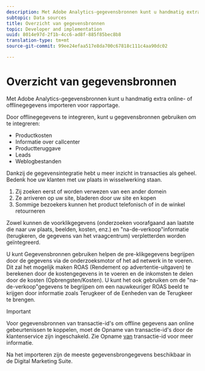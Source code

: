 ```yaml
---
description: Met Adobe Analytics-gegevensbronnen kunt u handmatig extra online- of offlinegegevens importeren voor rapportage.
subtopic: Data sources
title: Overzicht van gegevensbronnen
topic: Developer and implementation
uuid: 8014e97d-2f1b-4cc6-ad8f-885f85bec8b8
translation-type: tm+mt
source-git-commit: 99ee24efaa517e8da700c67818c111c4aa90dc02

---
```



# Overzicht van gegevensbronnen

Met Adobe Analytics-gegevensbronnen kunt u handmatig extra online- of offlinegegevens importeren voor rapportage.

Door offlinegegevens te integreren, kunt u gegevensbronnen gebruiken om te integreren:

* Productkosten
* Informatie over callcenter
* Productteruggave
* Leads
* Weblogbestanden

Dankzij de gegevensintegratie hebt u meer inzicht in transacties als geheel. Bedenk hoe uw klanten met uw plaats in wisselwerking staan.

1. Zij zoeken eerst of worden verwezen van een ander domein
1. Ze arriveren op uw site, bladeren door uw site en kopen
1. Sommige bezoekers kunnen het product telefonisch of in de winkel retourneren

Zowel kunnen de voorklikgegevens (onderzoeken voorafgaand aan laatste die naar uw plaats, beelden, kosten, enz.) en &quot;na-de-verkoop&quot;informatie (terugkeren, de gegevens van het vraagcentrum) verpletterden worden geïntegreerd.

U kunt Gegevensbronnen gebruiken helpen de pre-klikgegevens begrijpen door de gegevens via de onderzoeksmotor of het ad netwerk in te voeren. Dit zal het mogelijk maken ROAS (Rendement op advertentie-uitgaven) te berekenen door de kostengegevens in te voeren en de inkomsten te delen door de kosten (Opbrengsten/Kosten). U kunt het ook gebruiken om de &quot;na-de-verkoop&quot;gegevens te begrijpen om een nauwkeuriger ROAS beeld te krijgen door informatie zoals Terugkeer of de Eenheden van de Terugkeer te brengen.

>[!IMPORTANT]
>
>Voor gegevensbronnen van transactie-id&#39;s om offline gegevens aan online gebeurtenissen te koppelen, moet de Opname van transactie-id&#39;s door de klantenservice zijn ingeschakeld. Zie Opname [van](/help/import/c-data-sources/datasrc-integrating-offline-data.md#section_30D6D47AEC0F4A36B87EBFE4C858F20C) transactie-id voor meer informatie.

Na het importeren zijn de meeste gegevensbrongegevens beschikbaar in de Digital Marketing Suite.
